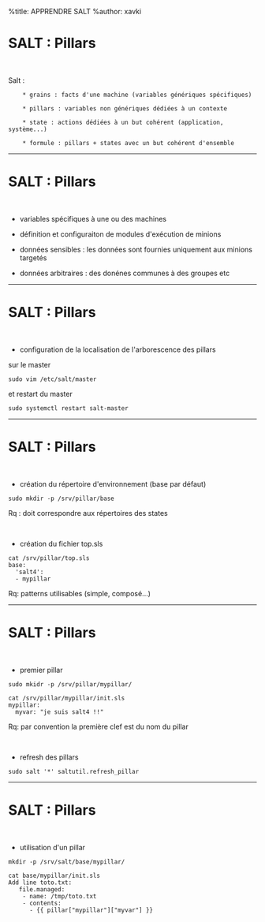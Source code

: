 %title: APPRENDRE SALT
%author: xavki


# SALT : Pillars


<br>

Salt :

		* grains : facts d'une machine (variables génériques spécifiques)

		* pillars : variables non génériques dédiées à un contexte

		* state : actions dédiées à un but cohérent (application, système...)

		* formule : pillars + states avec un but cohérent d'ensemble

------------------------------------------------------------------

# SALT : Pillars

<br>

* variables spécifiques à une ou des machines

* définition et configuraiton de modules d'exécution de minions

* données sensibles : les données sont fournies uniquement aux minions targetés

* données arbitraires : des donénes communes à des groupes etc


------------------------------------------------------------------

# SALT : Pillars

<br>

* configuration de la localisation de l'arborescence des pillars


sur le master

```
sudo vim /etc/salt/master
```

et restart du master

```
sudo systemctl restart salt-master
```

------------------------------------------------------------------

# SALT : Pillars

<br>

* création du répertoire d'environnement (base par défaut)

```
sudo mkdir -p /srv/pillar/base
```

Rq : doit correspondre aux répertoires des states

<br>

* création du fichier top.sls

```
cat /srv/pillar/top.sls 
base:
  'salt4':
  - mypillar
```

Rq: patterns utilisables (simple, composé...)

------------------------------------------------------------------

# SALT : Pillars

<br>

* premier pillar

```
sudo mkidr -p /srv/pillar/mypillar/

cat /srv/pillar/mypillar/init.sls 
mypillar:
  myvar: "je suis salt4 !!"
```

Rq: par convention la première clef est du nom du pillar

<br>

* refresh des pillars

```
sudo salt '*' saltutil.refresh_pillar
```

------------------------------------------------------------------

# SALT : Pillars


<br>

* utilisation d'un pillar

```
mkdir -p /srv/salt/base/mypillar/

cat base/mypillar/init.sls 
Add line toto.txt:
   file.managed:
    - name: /tmp/toto.txt
    - contents:
      - {{ pillar["mypillar"]["myvar"] }}
```

